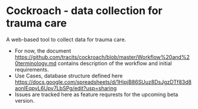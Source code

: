 # Cockroach - data collection for trauma care
A web-based tool to collect data for trauma care.

- For now, the document https://github.com/tracits/cockroach/blob/master/Workflow%20and%20terminology.md contains description of the workflow and initial requirements.
- Use Cases, database structure defined here https://docs.google.com/spreadsheets/d/1HjpjB86SUuz8DsJgzDTf83d8aonIEqpyL6Upv7LbSPg/edit?usp=sharing
- Issues are tracked here as feature requrests for the upcoming beta version.
